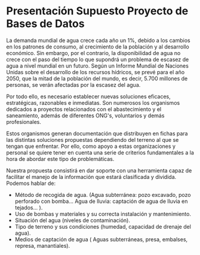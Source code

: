 # Presentación Supuesto Proyecto de Bases de Datos

La demanda mundial de agua crece cada año un 1%, debido a los cambios en los patrones de consumo, al crecimiento de la población y al desarrollo económico. Sin embargo, por el contrario, la disponibilidad de agua no crece con el paso del tiempo lo que supondrá un problema de escasez de agua a nivel mundial en un futuro. Según un Informe Mundial de Naciones Unidas sobre el desarrollo de los recursos hídricos, se prevé para el año 2050, que la mitad de la población del mundo, es decir, 5.700 millones de personas, se verán afectadas por la escasez del agua.

Por todo ello, es necesario establecer nuevas soluciones eficaces, estratégicas, razonables e inmediatas. Son numerosos los organismos dedicados a proyectos relacionados con el abastecimiento y el saneamiento, además de diferentes ONG's, voluntarios y demás profesionales.

Estos organismos generan documentación que distribuyen en fichas para las distintas soluciones propuestas dependiendo del terreno al que se tengan que enfrentar. Por ello, como apoyo a estas organizaciones y personal se quiere tener en cuenta una serie de criterios fundamentales a la hora de abordar este tipo de problemáticas. 

Nuestra propuesta consistirá en dar soporte con una herramienta capaz de facilitar el manejo de la información que estará clasificada y dividida. Podemos hablar de:

* Método de recogida de agua. 
  (Agua subterránea: pozo excavado, pozo perforado con bomba… 
   Agua de lluvia: captación de agua de lluvia en tejados... ).
* Uso de bombas y materiales y su correcta instalación y mantenimiento.
* Situación del agua (niveles de contaminación).
* Tipo de terreno y sus condiciones (humedad, capacidad de drenaje del agua).
* Medios de captación de agua ( Aguas subterráneas, presa, embalses, represa, manantiales).
